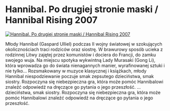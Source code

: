 Hannibal. Po drugiej stronie maski / Hannibal Rising 2007 
=============
[![Hannibal. Po drugiej stronie maski / Hannibal Rising 2007 ](http://vidos.pl/images/player.gif)](http://vidos.pl/hannibal-po-drugiej-stronie-maski-hannibal-rising-2007)

 Młody Hannibal (Gaspard Ulliel) podczas II wojny światowej w szokujących okolicznościach traci rodziców oraz siostrę. W brawurowy sposób ucieka z rodzinnej Litwy zajętej przez komunistów i dociera do Francji, do zamku swojego wuja. Na miejscu spotyka wykwintną Lady Murasaki (Gong Li), która wprowadza go do świata nienagannych manier, wyrafinowanej sztuki i nie tylko... Rozsmakowany w muzyce klasycznej i książkach, młody Hannibal niespodziewanie poczuje smak zepsutego dzieciństwa, smak siostry. Rozpoczyna się niebezpieczna gra, która może pomóc Hannibalowi znaleźć odpowiedź na dręczące go pytania o jego przeszłość.  ... dzieciństwa, smak siostry. Rozpoczyna się niebezpieczna gra, która może pomóc Hannibalowi znaleźć odpowiedź na dręczące go pytania o jego przeszłość.
